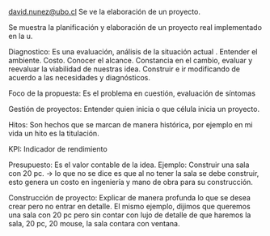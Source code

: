 david.nunez@ubo.cl
Se ve la elaboración de un proyecto. 

Se muestra la planificación y elaboración de un proyecto real implementado en la u.

Diagnostico:
Es una evaluación, análisis de la situación actual .
Entender el ambiente.
Costo.
Conocer el alcance. 
Constancia en el cambio, evaluar y reevaluar la viabilidad de nuestras idea. Construir e ir modificando de acuerdo  a las necesidades y diagnósticos. 

Foco de la propuesta: 
Es el problema en cuestión, evaluación de síntomas

Gestión de proyectos: 
Entender quien inicia o que célula inicia un proyecto. 

Hitos:
Son hechos que se marcan de manera histórica, por ejemplo en mi vida un hito es la titulación.

KPI: 
Indicador de rendimiento

Presupuesto: 
Es el valor contable de la idea. 
Ejemplo: Construir una sala con 20 pc. -> lo que no se dice es que al no tener la sala se debe construir, esto genera un costo en ingeniería y mano de obra para su construcción.


Construcción de proyecto: 
Explicar de manera profunda lo que se desea crear pero no entrar en detalle. 
El mismo ejemplo, dijimos que queremos una sala con 20 pc pero sin contar con lujo de detalle de que haremos la sala, 20 pc, 20 mouse, la sala contara con ventana.


